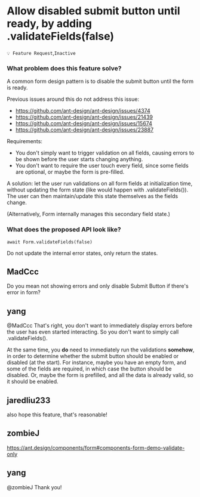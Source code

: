 # Allow disabled submit button until ready, by adding .validateFields(false)

`💡 Feature Request`,`Inactive`

### What problem does this feature solve?

A common form design pattern is to disable the submit button until the form is ready.

Previous issues around this do not address this issue:

- https://github.com/ant-design/ant-design/issues/4374
- https://github.com/ant-design/ant-design/issues/21439
- https://github.com/ant-design/ant-design/issues/15674
- https://github.com/ant-design/ant-design/issues/23887

Requirements:

- You don't simply want to trigger validation on all fields, causing errors to be shown before the user starts changing anything.
- You don't want to require the user touch every field, since some fields are optional, or maybe the form is pre-filled.

A solution: let the user run validations on all form fields at initialization time, without updating the form state (like would happen with .validateFields()). The user can then maintain/update this state themselves as the fields change.

(Alternatively, Form internally manages this secondary field state.)

### What does the proposed API look like?

```
await Form.validateFields(false)
```

Do not update the internal error states, only return the states.

<!-- generated by ant-design-issue-helper. DO NOT REMOVE -->

## MadCcc

Do you mean not showing errors and only disable Submit Button if there's error in form?

## yang

@MadCcc That's right, you don't want to immediately display errors before the user has even started interacting. So you don't want to simply call .validateFields().

At the same time, you **do** need to immediately run the validations **somehow**, in order to determine whether the submit button should be enabled or disabled (at the start). For instance, maybe you have an empty form, and some of the fields are required, in which case the button should be disabled. Or, maybe the form is prefilled, and all the data is already valid, so it should be enabled.

## jaredliu233

also hope this feature, that's reasonable!

## zombieJ

https://ant.design/components/form#components-form-demo-validate-only

## yang

@zombieJ Thank you!
